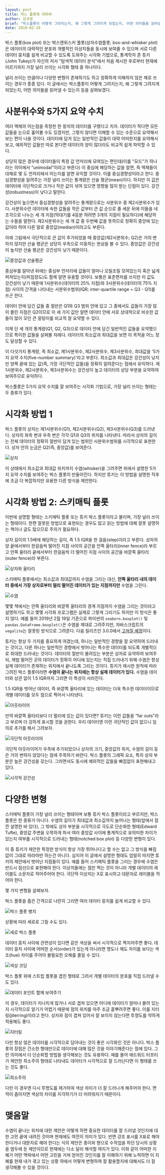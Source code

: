 ```yaml
---
layout: post
title: 박스 플롯에 대하여
author: 강규영
brief: "박스플롯이 어떻게 그려지는지, 왜 그렇게 그려지게 되었는지, 어떤 의미들을 읽어낼 수 있는지 등을 살펴봅니다."
date: 2019-02-19
---
```


박스 플롯(box plot) 또는 박스앤위스커 플롯(상자수염플롯; box-and-whisker plot)은 데이터의 대략적인 분포와 개별적인 이상치들을 동시에 보여줄 수 있으며 서로 다른 데이터 뭉치를 쉽게 비교할 수 있도록 도와주는 시각화 기법으로, 통계학자 존 튜키(John Tukey)가 자신의 저서 "탐색적 데이터 분석<Exploratory Data Analysis>"에서 처음 제시한 후로부터 현재에 이르기까지 가장 널리 쓰이는 시각화 형태 중 하나이다.

널리 쓰이는 만큼이나 다양한 변형이 존재하기도 하고 정확하게 이해하지 않은 채로 쓰이는 경우가 종종 있다. 이 글에서는 박스플롯이 어떻게 그려지는지, 왜 그렇게 그려지게 되었는지, 어떤 의미들을 읽어낼 수 있는지 등을 살펴보겠다.

# 사분위수와 5가지 요약 수치

여러 액체의 어는점을 측정한 한 뭉치의 데이터를 구했다고 치자. 데이터가 적다면 모든 값들을 눈으로 훑어볼 수도 있겠지만, 그렇지 않다면 이해할 수 있는 수준으로 요약해서 보는 편이 나을 것이다. 데이터에 담겨 있는 일반적인 값들이 대략 어떠한지를 요약해서 보고, 예외적인 값들만 따로 본다면 데이터의 양이 많더라도 비교적 쉽게 파악할 수 있다.

상당히 많은 경우에 데이터들이 특정 값 언저리에 모여있는 편인데(이를 "모드"가 하나라는 의미에서 "unimodal"이라고 부른다) 이 중심에 해당하는 값을 알면, 즉 액체들이 대체로 몇 도 언저리에서 어는지를 알면 유익할 것이다. 이를 중심경향성이라고 한다. 중심경향성을 알려주는 가장 널리 쓰이는 통계량은 산술 평균(mean)이다. 하지만 이 값은 데이터에 극단적으로 크거나 작은 값이 섞여 있으면 영향을 많이 받는 단점이 있다. 강건성(robustness)이 낮다고 말한다.

강건성이 높으면서 중심경향성을 알려주는 통계량으로는 사분위수 중 제2사분위수가 있다. 사분위수란 데이터에 속한 값들을 작은 값부터 큰 값 순으로 줄 세운 뒤에 이들을 네 조각으로 나누는 세 개 지점(막대기를 4등분 하려면 3개의 지점이 필요하다)에 해당하는 수들을 말한다. 제2사분위수는 세 개 값 중 두번째 값을 뜻하므로 정확히 중앙에 있는 값이라 하여 다른 말로 중앙값(median)이라고도 부른다.

아래 그림에서 극단적으로 큰 값이 추가되었을 때 중앙값(제2사분위수; Q2)은 거의 변하지 않지만 산술 평균은 상당히 우측으로 이동하는 현상을 볼 수 있다. 중앙값은 강건성이 높지만 산술 평균은 강건성이 낮기 때문이다.

![중앙값과 산술평균](/img/posts/2019-02-19-boxplot/mean-median.gif)

중심부를 알아낸 뒤에는 중심부 언저리에 값들이 얼마나 오밀조밀 모여있는지 혹은 넓게 퍼져있는지(퍼짐정도)도 함께 알면 유용할 것이다. 보통은 표준편차를 쓰지만 이 값도 강건성이 낮기 때문에 1사분위수(데이터의 25% 지점)와 3사분위수(데이터의 75% 지점) 사이의 간격을 나타내는 사분위수범위(IQR; inter-quartile range = Q3 - Q1)를 쓰곤 한다.

데이터 안에 담긴 값들 중 절반은 Q1와 Q3 범위 안에 있고 그 중에서도 값들이 가장 많이 몰린 지점은 Q2이므로 이 세 가지 값만 알면 데이터 안에 서로 상대적으로 비슷한 값들이 많이 모인 큰 뭉텅이를 비교적 잘 요약할 수 있다.

이제 단 세 개의 통계량(Q1, Q2, Q3)으로 데이터 안에 담긴 일반적인 값들을 요약했으므로 특이한 값들을 살펴볼 차례다. 데이터의 최소값과 최대값을 보면 이 목적을 어느 정도 달성할 수 있다.

이 다섯가지 통계량, 즉 최소값, 제1사분위수, 제2사분위수, 제3사분위수, 최대값을 '5가지 요약 수치(five-number summary)'라고 부른다. 최소값과 최대값은 강건성이 낮지만 양쪽 끝에 있는 값(즉, 가장 극단적인 값들)을 정확히 알려준다는 점에서 유익하다. 제1사분위수, 제2사분위수, 제3사분위수는 강건성이 높고 데이터의 상당 부분을 요약하여 보여주므로 유익하다.

박스플롯은 5가지 요약 수치를 잘 보여주는 시각화 기법으로, 가장 널리 쓰이는 형태는 두 종류가 있다.

# 시각화 방법 1

박스 플롯의 상자는 제1사분위수(Q1), 제2사분위수(Q2), 제3사분위수(Q3)를 드러낸다. 상자의 좌측 변과 우측 변은 각각 Q1과 Q3의 위치를 나타낸다. 따라서 상자의 길이는 전체 데이터의 정확히 절반이 담겨 있는 범위인 사분위수범위를 시각적으로 표현한다. 상자 안의 눈금은 Q2(즉, 중앙값)를 보여준다.

![상자](/img/posts/2019-02-19-boxplot/box.png)

이 상태에서 최소값과 최대값 위치까지 수염(whisker)을 그려주면 위에서 설명한 5가지 요약 수치를 보여주는 박스 플롯이 만들어진다. 하지만 튜키는 이 방법을 설명한 직후에 조금 더 복잡하지만 유용한 다른 방식을 제안한다.

# 시각화 방법 2: 스키매틱 플롯

이번에 설명할 형태는 스키매틱 플롯 또는 튜키 박스 플롯이라고 불리며, 가장 널리 쓰이는 형태이다. 한편 잘못된 방법으로 표현되는 경우도 많고 읽는 방법에 대해 잘못 설명하는 책이나 글도 많으므로 주의가 필요하다.

상자 길이의 1.5배에 해당하는 길이, 즉 1.5 IQR을 한 걸음(step)이라고 부른다. 상자의 양 끝에서부터 한걸음씩 떨어진 지점 사이의 공간을 안쪽 울타리(inner fence)라 부르고 안쪽 울타리 끝에서부터 한걸음씩 더 떨어진 지점 사이의 공간을 바깥쪽 울타리(outer fence)라 부른다.

![상자와 울타리](/img/posts/2019-02-19-boxplot/fences.png)

스키매틱 플롯에서는 최소값과 최대값까지 수염을 그리는 대신, **안쪽 울타리 내의 데이터 중에서 가장 상자로부터 멀리 떨어진 데이터가 있는 지점까지만** 수염을 그린다.

![수염](/img/posts/2019-02-19-boxplot/whiskers.png)

몇몇 책에서는 안쪽 울타리와 바깥쪽 울타리의 경계 지점까지 수염을 그리는 것이라고 설명하기도 하고 몇몇 시각화 프로그램은 실제로 그렇게 그리기도 하지만 이 방식은 좋지 않다. 예를 들어 2019년 2월 19일 기준으로 파이썬의 ``seaborn.boxplot()`` 및  ``pandas.DataFrame.boxplot()``은 수염을 제대로 그려주지만, 자바스크립트의 ``vegalite``는 잘못된 방식으로 그려준다. 다음 릴리즈인 3.0.0에서 [고쳐질 예정](https://github.com/vega/vega-lite/pull/4573)이다.

튜키는 항상 두 가지를 중요하게 여겼는데, 하나는 일반적인 경향을 잘 요약하여 드러내는 것이고, 다른 하나는 일반적인 경향에서 벗어나는 특수한 데이터를 되도록 개별적으로 최대한 드러내는 것이다. 데이터의 절반이 몰려있는 부분은 상자로 요약하여 보여주되, 제법 떨어진 곳의 데이터가 정확히 어디에 있는지는 직접 드러내기 위해 수염은 항상 실제 데이터가 존재하는 위치에서 끝나도록 그리는 것이다. 튜키가 제시한 원칙에 따라 그려진 박스 플롯이라면 **수염이 끝나는 위치에는 항상 실제 데이터가 있다.** 수염을 데이터와 상관 없이 1.5 IQR까지 그리면 이 특성이 사라진다.

1.5 IQR을 벗어난 데이터, 즉 바깥쪽 울타리에 있는 데이터는 더욱 특수한 데이터이므로 개별 데이터를 모두 점으로 찍어서 나타낸다.

![아웃라이어](/img/posts/2019-02-19-boxplot/outliers.png)

만약 바깥쪽 울타리보다 더 멀리에 있는 값이 있다면? 튜키는 이런 값들을 "far outs"라고 부르며 더 강하게 표시할 것을 권한다. 우리 데이터엔 이런 극단적인 값이 없으니 임의로 추가를 해서 그려보자.

![극단적 아웃라이어](/img/posts/2019-02-19-boxplot/farouts.png)

극단적 아웃라이어가 우측에 추가되었으나 상자의 크기, 중앙값의 위치, 수염의 길이 등은 거의 변하지 않았다는 점에 주목하기 바란다. 박스 플롯의 그래픽 요소, 특히 상자 부분은 높은 강건성을 갖는다. 그러면서도 동시에 예외적인 값들을 빠짐없이 표현해내고 있다.

![시각적 강건성](/img/posts/2019-02-19-boxplot/robustness.gif)

# 다양한 변형

스키매틱 플롯이 가장 널리 쓰이는 형태이며 보통 튜키 박스 플롯이라고 부르지만, 박스 플롯은 한 종류가 아니다. 수염의 길이가 최대값과 최소값까지 늘어나는 형태(앞에서 잠깐 설명한 바 있다), 그 밖에도 상자 부분을 시각적으로 극도로 단순화한 형태(Edward Tufte), 중앙값 주변을 오목하게 파서 여러 중앙값 사이에 통계적으로 유의미한 차이가 있는지 여부를 시각적으로 드러내는 형태(notched box plot) 등 다양한 변형이 있다.

이 중 튜키가 제안한 특정한 방식이 항상 가장 뛰어나다고 할 수는 없고 그 방식을 빠짐없이 그대로 따라야만 하는건 아니다. 심지어 이 글에서 설명한 형태도 엄밀히 따지면 튜키의 제안에서 벗어난 지점들이 있다. 예를 들어 스키매틱 플롯을 그리는 경우에 수염은 반드시 점선으로 표현해야 한다. 이상치들에는 점만 찍는 것이 아니라 개별 데이터의 레이블도 소문자로 적어주어야 한다. 극단적 이상치는 X로 표시하고 대문자로 레이블을 적어야 한다.

몇 가지 변형을 살펴보자.

박스 플롯을 좁은 간격으로 나란히 그리면 여러 데이터 뭉치를 쉽게 비교할 수 있다.

![박스 플롯 병치](/img/posts/2019-02-19-boxplot/boxplot-jitter0-opacity1.png)

상황에 따라 세로로 그릴 수도 있다.

![세로 박스 플롯](/img/posts/2019-02-19-boxplot/boxplot-jitter0-opacity1-vertical.png)

데이터 뭉치 사이에 관련성이 있다면 같은 색상을 써서 시각적으로 짝지어주면 좋다. 데이터 뭉치 사이에 어떠한 순서(order)가 있는게 아니라면 명도나 채도 차이를 보다는 색조(hue) 차이를 주어야 불필요한 오해를 줄일 수 있다.

![색상 코딩](/img/posts/2019-02-19-boxplot/boxplot-color-jitter0-opacity1.png)

박스 플롯 위에 스트립 플롯을 겹친 형태로 그려서 개별 데이터의 분포를 직접 드러낼 수도 있다.

![데이터 포인트 함께 보여주기](/img/posts/2019-02-19-boxplot/boxplot-color-jitter0-opacity1-showInnerDots.png)

이 경우, 데이터가 지나치게 많거나 서로 겹쳐 있으면 어디에 데이터가 얼마나 몰려 있는지 시각적으로 알기가 어렵기 때문에 점의 위치를 아주 조금 흩뿌려주면 좋다. 이를 지터링(jiterring)이라고 한다. 상자와 점이 겹쳐 있어서 잘 보이지 않는다면 투명도를 약하게 적용해도 좋다.

![지터링](/img/posts/2019-02-19-boxplot/boxplot-color-jitter0.2-opacity0.8-showInnerDots.png)

다만 항상 많은 데이터를 시각적으로 담아내는 것이 좋은 시각화인 것은 아니다. 박스 플롯의 장점은 간소한 형태만으로 데이터에 대해 많은 것을 이야기해준다는 점에 있다. 그런 의미에서 더 단순화할 방법을 생각해보는 것도 유용하다. 예를 믈어 에드워드 터프티가 제안한 최소주의 형태로 나타내도 데이터가 시각적으로 잘 드러난다면 이 형태를 쓰는 것도 좋다.

![최소주의](/img/posts/2019-02-19-boxplot/boxplot-color-jitter0-minimalStyle-opacity1.png)

다만 이 경우엔 다시 투명도를 제거하여 색상 차이가 더 잘 드러나게 해주어야 한다. 면적이 좁아지면 색상의 차이를 지각하기가 더 어려워지기 때문이다.

# 맺음말

수염이 끝나는 위치에 대한 제안은 어떻게 하면 중요한 데이터를 잘 드러낼 것인지에 대한 고민 끝에 내려진 것이며 현재에도 여전히 의미가 있다. 반면 강조 표시를 X표로 해야 한다거나 대문자로 해야 한다는 식의 제안은 종이와 팬으로 수작업을 하던 당시의 상황을 염두에 둔 제안이므로 현재에는 다소 달리 해석할 여지가 있다. 이와 같이 어떠한 지혜가 어떤 맥락에서 어떤 고민을 거쳐 얻어진 것인지를 잘 이해하기 위해 노력하면 이 지혜를 현재 내가 겪고 있는 상황 하에서 어떻게 변형하여 잘 활용할지에 대해서도 더 잘 생각해볼 수 있을 것이다.
